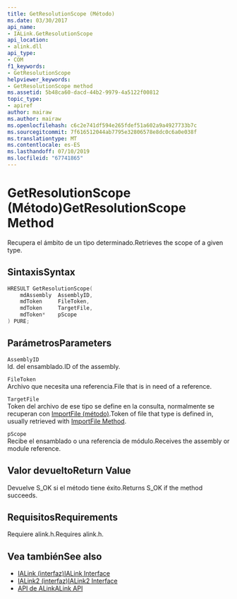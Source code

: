 ```yaml
---
title: GetResolutionScope (Método)
ms.date: 03/30/2017
api_name:
- IALink.GetResolutionScope
api_location:
- alink.dll
api_type:
- COM
f1_keywords:
- GetResolutionScope
helpviewer_keywords:
- GetResolutionScope method
ms.assetid: 5b48ca60-dacd-44b2-9979-4a5122f00812
topic_type:
- apiref
author: mairaw
ms.author: mairaw
ms.openlocfilehash: c6c2e741df594e265fdef51a602a9a4927733b7c
ms.sourcegitcommit: 7f616512044ab7795e32806578e8dc0c6a0e038f
ms.translationtype: MT
ms.contentlocale: es-ES
ms.lasthandoff: 07/10/2019
ms.locfileid: "67741865"
---
```

# <a name="getresolutionscope-method"></a><span data-ttu-id="9c8e2-102">GetResolutionScope (Método)</span><span class="sxs-lookup"><span data-stu-id="9c8e2-102">GetResolutionScope Method</span></span>
<span data-ttu-id="9c8e2-103">Recupera el ámbito de un tipo determinado.</span><span class="sxs-lookup"><span data-stu-id="9c8e2-103">Retrieves the scope of a given type.</span></span>  
  
## <a name="syntax"></a><span data-ttu-id="9c8e2-104">Sintaxis</span><span class="sxs-lookup"><span data-stu-id="9c8e2-104">Syntax</span></span>  
  
```cpp  
HRESULT GetResolutionScope(  
    mdAssembly  AssemblyID,  
    mdToken     FileToken,  
    mdToken     TargetFile,  
    mdToken*    pScope  
) PURE;  
```  
  
## <a name="parameters"></a><span data-ttu-id="9c8e2-105">Parámetros</span><span class="sxs-lookup"><span data-stu-id="9c8e2-105">Parameters</span></span>  
 `AssemblyID`  
 <span data-ttu-id="9c8e2-106">Id. del ensamblado.</span><span class="sxs-lookup"><span data-stu-id="9c8e2-106">ID of the assembly.</span></span>  
  
 `FileToken`  
 <span data-ttu-id="9c8e2-107">Archivo que necesita una referencia.</span><span class="sxs-lookup"><span data-stu-id="9c8e2-107">File that is in need of a reference.</span></span>  
  
 `TargetFile`  
 <span data-ttu-id="9c8e2-108">Token del archivo de ese tipo se define en la consulta, normalmente se recuperan con [ImportFile (método)](../../../../docs/framework/unmanaged-api/alink/importfile-method.md).</span><span class="sxs-lookup"><span data-stu-id="9c8e2-108">Token of file that type is defined in, usually retrieved with [ImportFile Method](../../../../docs/framework/unmanaged-api/alink/importfile-method.md).</span></span>  
  
 `pScope`  
 <span data-ttu-id="9c8e2-109">Recibe el ensamblado o una referencia de módulo.</span><span class="sxs-lookup"><span data-stu-id="9c8e2-109">Receives the assembly or module reference.</span></span>  
  
## <a name="return-value"></a><span data-ttu-id="9c8e2-110">Valor devuelto</span><span class="sxs-lookup"><span data-stu-id="9c8e2-110">Return Value</span></span>  
 <span data-ttu-id="9c8e2-111">Devuelve S_OK si el método tiene éxito.</span><span class="sxs-lookup"><span data-stu-id="9c8e2-111">Returns S_OK if the method succeeds.</span></span>  
  
## <a name="requirements"></a><span data-ttu-id="9c8e2-112">Requisitos</span><span class="sxs-lookup"><span data-stu-id="9c8e2-112">Requirements</span></span>  
 <span data-ttu-id="9c8e2-113">Requiere alink.h.</span><span class="sxs-lookup"><span data-stu-id="9c8e2-113">Requires alink.h.</span></span>  
  
## <a name="see-also"></a><span data-ttu-id="9c8e2-114">Vea también</span><span class="sxs-lookup"><span data-stu-id="9c8e2-114">See also</span></span>

- [<span data-ttu-id="9c8e2-115">IALink (interfaz)</span><span class="sxs-lookup"><span data-stu-id="9c8e2-115">IALink Interface</span></span>](../../../../docs/framework/unmanaged-api/alink/ialink-interface.md)
- [<span data-ttu-id="9c8e2-116">IALink2 (interfaz)</span><span class="sxs-lookup"><span data-stu-id="9c8e2-116">IALink2 Interface</span></span>](../../../../docs/framework/unmanaged-api/alink/ialink2-interface.md)
- [<span data-ttu-id="9c8e2-117">API de ALink</span><span class="sxs-lookup"><span data-stu-id="9c8e2-117">ALink API</span></span>](../../../../docs/framework/unmanaged-api/alink/index.md)
